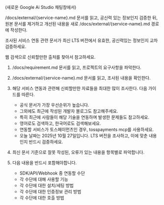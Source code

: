 (새로운 Google Ai Studio 채팅창에서)

/docs/external/{service-name}.md 문서를 읽고, 공신력 있는 정보인지 검증한 뒤, 원본 문서를 제거하고 개선된 내용을 새로 /docs/external/{service-name}.md 경로에 작성한다.


조사된 서비스 연동 관련 문서가 최신 LTS 버전에서 유효한, 공신력있는 정보인지 교차 검증하세요.

웹 검색으로 신뢰할만한 출처를 찾아서 참고하세요.

1. /docs/requirement.md 문서를 읽고, 프로젝트의 요구사항을 파악한다.
2. /docs/external/{service-name}.md 문서를 읽고, 조사된 내용을 확인한다.
3. 해당 서비스 연동과 관련해 신뢰할만한 자료들을 최대한 많이 조사한다. 다음 가이드를 따른다.

   - 공식 문서가 가장 우선순위가 높습니다.
   - 그외에도 최근에 작성된 개발자 블로그도 참고해주세요.
   - 특히 최근에 사람들이 해당 기술을 연동하며 발생한 문제들도 참고하세요.
   - 영어로도 검색하고, 한국어로도 검색해보세요.
   - 연동할 서비스가 토스페이먼츠인 경우, tosspayments mcp를 사용하세요.
   - 오늘 날짜는 2025년 10월 27일입니다. LTS 버전을 조사하고, 이에 맞춘 내용인지 반드시 검증하세요.

4. 최신 문서 기준으로 잘못 작성된, 오류가 있는 내용을 항목별로 파악합니다.
5. 다음 내용을 반드시 포함해야합니다.
   - SDK/API/Webhook 중 연동할 수단
   - 각 수단에 대해 사용할 기능
   - 각 수단에 대한 설치/세팅 방법
   - 각 수단에 대한 인증정보 관리 방법
   - 각 수단에 대한 호출 방법